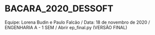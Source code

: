 # BACARA_2020_DESSOFT 
Equipe: Lorena Budin e Paulo Falcão   /   Data: 18 de novembro de 2020   /   ENGENHARIA A - 1 SEM  /  Abrir ep_final.py (VERSÃO FINAL)
